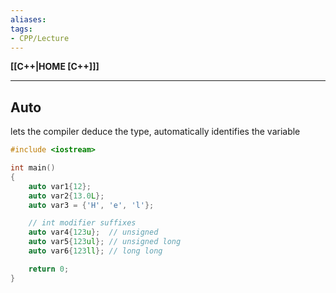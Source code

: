 ```yaml
---
aliases:
tags:
- CPP/Lecture
---
```

**[[C++|HOME [C++]]]**

---
## Auto
lets the compiler deduce the type, automatically identifies the variable

```cpp
#include <iostream>

int main()
{
    auto var1{12};
    auto var2{13.0L};
    auto var3 = {'H', 'e', 'l'};

    // int modifier suffixes
    auto var4{123u};  // unsigned
    auto var5{123ul}; // unsigned long
    auto var6{123ll}; // long long

    return 0;
}
```